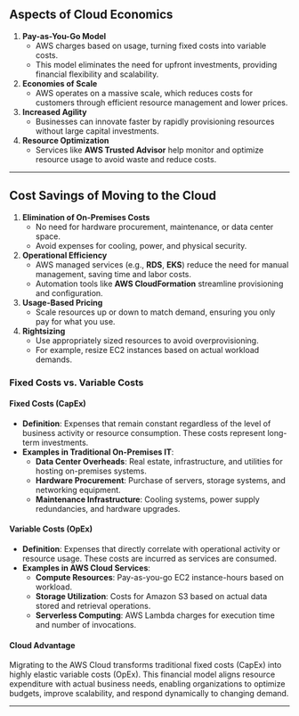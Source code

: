 ## **Aspects of Cloud Economics**
1. **Pay-as-You-Go Model**
    - AWS charges based on usage, turning fixed costs into variable costs.
    - This model eliminates the need for upfront investments, providing financial flexibility and scalability.
2. **Economies of Scale**
    - AWS operates on a massive scale, which reduces costs for customers through efficient resource management and lower prices.
3. **Increased Agility**
    - Businesses can innovate faster by rapidly provisioning resources without large capital investments.
4. **Resource Optimization**
    - Services like **AWS Trusted Advisor** help monitor and optimize resource usage to avoid waste and reduce costs.

---
## **Cost Savings of Moving to the Cloud**
1. **Elimination of On-Premises Costs**
    - No need for hardware procurement, maintenance, or data center space.
    - Avoid expenses for cooling, power, and physical security.
2. **Operational Efficiency**
    - AWS managed services (e.g., **RDS**, **EKS**) reduce the need for manual management, saving time and labor costs.
    - Automation tools like **AWS CloudFormation** streamline provisioning and configuration.
3. **Usage-Based Pricing**
    - Scale resources up or down to match demand, ensuring you only pay for what you use.
4. **Rightsizing**
    - Use appropriately sized resources to avoid overprovisioning.
    - For example, resize EC2 instances based on actual workload demands.
### **Fixed Costs vs. Variable Costs**
#### **Fixed Costs (CapEx)**
- **Definition**: Expenses that remain constant regardless of the level of business activity or resource consumption. These costs represent long-term investments.
- **Examples in Traditional On-Premises IT**:
    - **Data Center Overheads**: Real estate, infrastructure, and utilities for hosting on-premises systems.
    - **Hardware Procurement**: Purchase of servers, storage systems, and networking equipment.
    - **Maintenance Infrastructure**: Cooling systems, power supply redundancies, and hardware upgrades.
#### **Variable Costs (OpEx)**
- **Definition**: Expenses that directly correlate with operational activity or resource usage. These costs are incurred as services are consumed.
- **Examples in AWS Cloud Services**:
    - **Compute Resources**: Pay-as-you-go EC2 instance-hours based on workload.
    - **Storage Utilization**: Costs for Amazon S3 based on actual data stored and retrieval operations.
    - **Serverless Computing**: AWS Lambda charges for execution time and number of invocations.
#### **Cloud Advantage**
Migrating to the AWS Cloud transforms traditional fixed costs (CapEx) into highly elastic variable costs (OpEx). This financial model aligns resource expenditure with actual business needs, enabling organizations to optimize budgets, improve scalability, and respond dynamically to changing demand.

--- 
